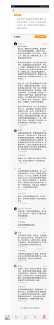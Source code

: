 ![](../../images/2016年11月/wj-12-02-第054封信丨五级工程师和职业发展.jpg)
![](../../images/2016年11月/wj-12-02-第054封信丨五级工程师和职业发展2.jpg)
